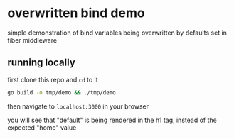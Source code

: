 # overwritten bind demo

simple demonstration of bind variables being overwritten by defaults set in fiber middleware

## running locally

first clone this repo and `cd` to it

```sh
go build -o tmp/demo && ./tmp/demo
```

then navigate to `localhost:3000` in your browser

you will see that "default" is being rendered in the h1 tag, instead of the expected "home" value
